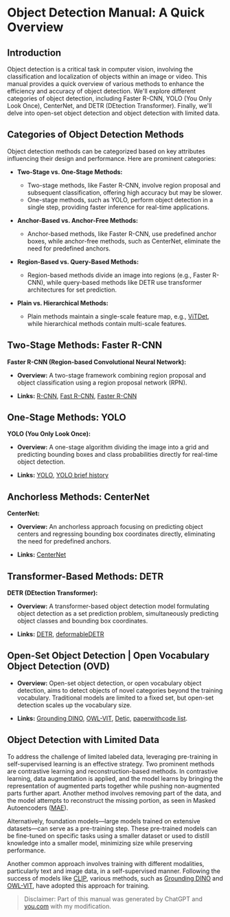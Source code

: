 # Object Detection Manual: A Quick Overview

## Introduction

Object detection is a critical task in computer vision, involving the classification and localization of objects within an image or video. This manual provides a quick overview of various methods to enhance the efficiency and accuracy of object detection. We'll explore different categories of object detection, including Faster R-CNN, YOLO (You Only Look Once), CenterNet, and DETR (DEtection Transformer). Finally, we'll delve into open-set object detection and object detection with limited data.

## Categories of Object Detection Methods

Object detection methods can be categorized based on key attributes influencing their design and performance. Here are prominent categories:

- **Two-Stage vs. One-Stage Methods:**
  - Two-stage methods, like Faster R-CNN, involve region proposal and subsequent classification, offering high accuracy but may be slower.
  - One-stage methods, such as YOLO, perform object detection in a single step, providing faster inference for real-time applications.

- **Anchor-Based vs. Anchor-Free Methods:**
  - Anchor-based methods, like Faster R-CNN, use predefined anchor boxes, while anchor-free methods, such as CenterNet, eliminate the need for predefined anchors.

- **Region-Based vs. Query-Based Methods:**
  - Region-based methods divide an image into regions (e.g., Faster R-CNN), while query-based methods like DETR use transformer architectures for set prediction.

- **Plain vs. Hierarchical Methods:**
  - Plain methods maintain a single-scale feature map, e.g., [ViTDet](https://arxiv.org/abs/2203.16527), while hierarchical methods contain multi-scale features.

## Two-Stage Methods: Faster R-CNN

**Faster R-CNN (Region-based Convolutional Neural Network):**

- **Overview:** A two-stage framework combining region proposal and object classification using a region proposal network (RPN).
  
- **Links:** [R-CNN](https://arxiv.org/abs/1311.2524), [Fast R-CNN](https://arxiv.org/abs/1504.08083), [Faster R-CNN](https://arxiv.org/abs/1506.01497)

## One-Stage Methods: YOLO

**YOLO (You Only Look Once):**

- **Overview:** A one-stage algorithm dividing the image into a grid and predicting bounding boxes and class probabilities directly for real-time object detection.

- **Links:** [YOLO](https://arxiv.org/abs/1506.02640), [YOLO brief history](https://docs.ultralytics.com/#yolo-a-brief-history)

## Anchorless Methods: CenterNet

**CenterNet:**

- **Overview:** An anchorless approach focusing on predicting object centers and regressing bounding box coordinates directly, eliminating the need for predefined anchors.

- **Links:** [CenterNet](https://arxiv.org/abs/1904.07850)

## Transformer-Based Methods: DETR

**DETR (DEtection Transformer):**

- **Overview:** A transformer-based object detection model formulating object detection as a set prediction problem, simultaneously predicting object classes and bounding box coordinates.

- **Links:** [DETR](https://arxiv.org/abs/2005.12872), [deformableDETR](https://arxiv.org/abs/2010.04159)

## Open-Set Object Detection | Open Vocabulary Object Detection (OVD)

- **Overview:** Open-set object detection, or open vocabulary object detection, aims to detect objects of novel categories beyond the training vocabulary. Traditional models are limited to a fixed set, but open-set detection scales up the vocabulary size.

- **Links:** [Grounding DINO](https://arxiv.org/abs/2303.05499), [OWL-VIT](https://arxiv.org/abs/2205.06230v2), [Detic](https://arxiv.org/abs/2201.02605), [paperwithcode list](https://paperswithcode.com/task/open-vocabulary-object-detection).

## Object Detection with Limited Data

To address the challenge of limited labeled data, leveraging pre-training in self-supervised learning is an effective strategy. Two prominent methods are contrastive learning and reconstruction-based methods. In contrastive learning, data augmentation is applied, and the model learns by bringing the representation of augmented parts together while pushing non-augmented parts further apart. Another method involves removing part of the data, and the model attempts to reconstruct the missing portion, as seen in Masked Autoencoders ([MAE](https://arxiv.org/abs/2111.06377)).

Alternatively, foundation models—large models trained on extensive datasets—can serve as a pre-training step. These pre-trained models can be fine-tuned on specific tasks using a smaller dataset or used to distill knowledge into a smaller model, minimizing size while preserving performance.

Another common approach involves training with different modalities, particularly text and image data, in a self-supervised manner. Following the success of models like [CLIP](https://arxiv.org/abs/2103.00020), various methods, such as [Grounding DINO](https://arxiv.org/abs/2303.05499) and [OWL-VIT](https://arxiv.org/abs/2205.06230v2), have adopted this approach for training.

> Disclaimer: Part of this manual was generated by ChatGPT and [you.com](https://you.com) with my modification.
